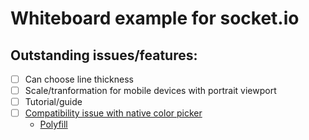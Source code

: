 # Whiteboard example for socket.io

## Outstanding issues/features:
- [ ] Can choose line thickness
- [ ] Scale/tranformation for mobile devices with portrait viewport
- [ ] Tutorial/guide
- [ ] [Compatibility issue with native color picker](http://caniuse.com/#feat=input-color)
  - [Polyfill](https://github.com/jonstipe/color-polyfill)